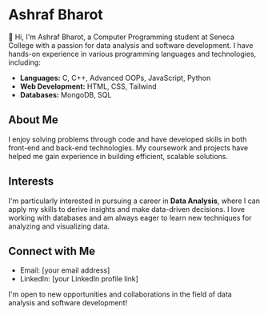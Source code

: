 # Ashraf Bharot

👋 Hi, I'm Ashraf Bharot, a Computer Programming student at Seneca College with a passion for data analysis and software development. I have hands-on experience in various programming languages and technologies, including:

- **Languages:** C, C++, Advanced OOPs, JavaScript, Python
- **Web Development:** HTML, CSS, Tailwind
- **Databases:** MongoDB, SQL

## About Me

I enjoy solving problems through code and have developed skills in both front-end and back-end technologies. My coursework and projects have helped me gain experience in building efficient, scalable solutions.

## Interests

I'm particularly interested in pursuing a career in **Data Analysis**, where I can apply my skills to derive insights and make data-driven decisions. I love working with databases and am always eager to learn new techniques for analyzing and visualizing data.

## Connect with Me

- Email: [your email address]
- LinkedIn: [your LinkedIn profile link]

I'm open to new opportunities and collaborations in the field of data analysis and software development!


<!---
ashrafbharot/ashrafbharot is a ✨ special ✨ repository because its `README.md` (this file) appears on your GitHub profile.
You can click the Preview link to take a look at your changes.
--->
